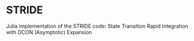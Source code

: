 # STRIDE
Julia implementation of the STRIDE code: State Transition Rapid Integration with DCON (Asymptotic) Expansion
